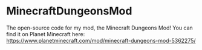 # MinecraftDungeonsMod
The open-source code for my mod, the Minecraft Dungeons Mod! You can find it on Planet Minecraft here: https://www.planetminecraft.com/mod/minecraft-dungeons-mod-5362275/
